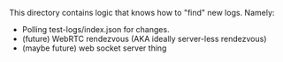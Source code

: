 This directory contains logic that knows how to "find" new logs.  Namely:
- Polling test-logs/index.json for changes.
- (future) WebRTC rendezvous (AKA ideally server-less rendezvous)
- (maybe future) web socket server thing
